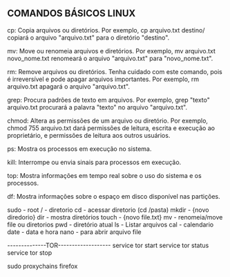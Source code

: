 ## COMANDOS BÁSICOS LINUX

 
 
 
cp: Copia arquivos ou diretórios. Por exemplo, cp arquivo.txt destino/ copiará o arquivo "arquivo.txt" para o diretório "destino".

mv: Move ou renomeia arquivos e diretórios. Por exemplo, mv arquivo.txt novo_nome.txt renomeará o arquivo "arquivo.txt" para "novo_nome.txt".

rm: Remove arquivos ou diretórios. Tenha cuidado com este comando, pois é irreversível e pode apagar arquivos importantes. Por exemplo, rm arquivo.txt apagará o arquivo "arquivo.txt".

grep: Procura padrões de texto em arquivos. Por exemplo, grep "texto" arquivo.txt procurará a palavra "texto" no arquivo "arquivo.txt".

chmod: Altera as permissões de um arquivo ou diretório. Por exemplo, chmod 755 arquivo.txt dará permissões de leitura, escrita e execução ao proprietário, e permissões de leitura aos outros usuários.

ps: Mostra os processos em execução no sistema.

kill: Interrompe ou envia sinais para processos em execução.

top: Mostra informações em tempo real sobre o uso do sistema e os processos.

df: Mostra informações sobre o espaço em disco disponível nas partições.

sudo - root
/ - diretorio
cd - acessar diretorio (cd /pasta)
mkdir - {novo diredorio}
dir - mostra diretórios
touch - {novo file.txt}
mv - renomeia/move file ou diretorios
pwd - diretório atual
ls - Listar arquivos 
cal - calendario
date - data e hora
nano - para abrir arquivo file
 
--------------TOR------------------- 
service tor start
service tor status
service tor stop

sudo proxychains firefox


 
 
